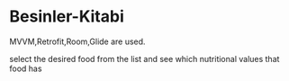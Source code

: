 # Besinler-Kitabi
MVVM,Retrofit,Room,Glide are used.


select the desired food from the list and see which nutritional values that food has



